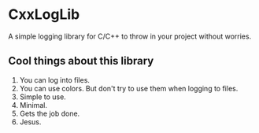 # CxxLogLib

A simple logging library for C/C++ to throw in your project without worries.

## Cool things about this library
1. You can log into files.
2. You can use colors. But don't try to use them when logging to files.
3. Simple to use.
4. Minimal.
5. Gets the job done.
6. Jesus.
